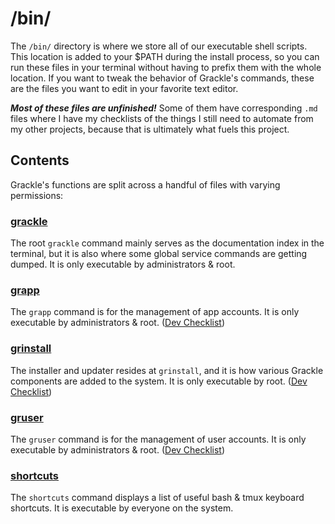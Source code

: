 # /bin/

The `/bin/` directory is where we store all of our executable shell scripts. This location is added to your $PATH during the install process, so you can run these files in your terminal without having to prefix them with the whole location. If you want to tweak the behavior of Grackle's commands, these are the files you want to edit in your favorite text editor.

***Most of these files are unfinished!*** Some of them have corresponding `.md` files where I have my checklists of the things I still need to automate from my other projects, because that is ultimately what fuels this project.

## Contents

Grackle's functions are split across a handful of files with varying permissions:

### [grackle](grackle)

The root `grackle` command mainly serves as the documentation index in the terminal, but it is also where some global service commands are getting dumped. It is only executable by administrators & root.

### [grapp](grapp)

The `grapp` command is for the management of app accounts. It is only executable by administrators & root. ([Dev Checklist](grapp.md))

### [grinstall](grinstall)

The installer and updater resides at `grinstall`, and it is how various Grackle components are added to the system. It is only executable by root. ([Dev Checklist](grinstall.md))

### [gruser](gruser)

The `gruser` command is for the management of user accounts. It is only executable by administrators & root. ([Dev Checklist](gruser.md))

### [shortcuts](shortcuts)

The `shortcuts` command displays a list of useful bash & tmux keyboard shortcuts. It is executable by everyone on the system.
